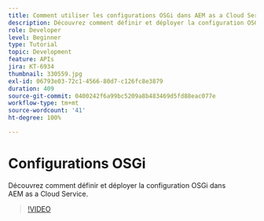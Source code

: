 ```yaml
---
title: Comment utiliser les configurations OSGi dans AEM as a Cloud Service ?
description: Découvrez comment définir et déployer la configuration OSGi dans AEM as a Cloud Service.
role: Developer
level: Beginner
type: Tutorial
topic: Development
feature: APIs
jira: KT-6934
thumbnail: 330559.jpg
exl-id: 06793e03-72c1-4566-80d7-c126fc8e3879
duration: 409
source-git-commit: 0400242f6a99bc5209a8b483469d5fd88eac077e
workflow-type: tm+mt
source-wordcount: '41'
ht-degree: 100%

---
```


# Configurations OSGi

Découvrez comment définir et déployer la configuration OSGi dans AEM as a Cloud Service.

>[!VIDEO](https://video.tv.adobe.com/v/330559?quality=12&learn=on)
